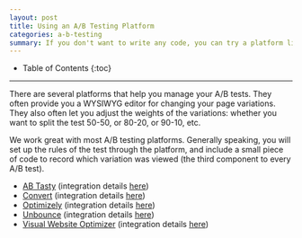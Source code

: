 ```yaml
---
layout: post
title: Using an A/B Testing Platform
categories: a-b-testing
summary: If you don't want to write any code, you can try a platform like Convert, Optimizely, Unbounce, or Visual Website Optimizer to set up the A/B test.
---
```

* Table of Contents
{:toc}
* * *

There are several platforms that help you manage your A/B tests. They often provide you a WYSIWYG editor for changing your page variations.  They also often let you adjust the weights of the variations: whether you want to split the test 50-50, or 80-20, or 90-10, etc.

We work great with most A/B testing platforms. Generally speaking, you will set up the rules of the test through the platform, and include a small piece of code to record which variation was viewed (the third component to every A/B test).

* [AB Tasty][0] (integration details [here][abtasty])
* [Convert][1] (integration details [here][convert])
* [Optimizely][2] (integration details [here][optimizely])
* [Unbounce][3] (integration details [here][unbounce])
* [Visual Website Optimizer][4] (integration details [here][vwo])

[abtasty]: http://blog.abtasty.com/en/efficiently-ab-test-ab-tasty-kissmetrics/
[convert]: /integrations/convert
[optimizely]: /integrations/optimizely
[unbounce]: http://support.unbounce.com/entries/21111052-how-do-i-add-kissmetrics-event-tracking-to-my-landing-page
[vwo]: /integrations/vwo

[0]: https://www.abtasty.com/
[1]: http://www.convert.com/?utm_source=kissmetrics-integration-page
[2]: https://www.optimizely.com/
[3]: http://unbounce.com
[4]: http://visualwebsiteoptimizer.com/
